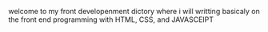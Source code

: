 welcome to my front developenment dictory where i will writting basicaly on the front end programming with HTML, CSS, and JAVASCEIPT